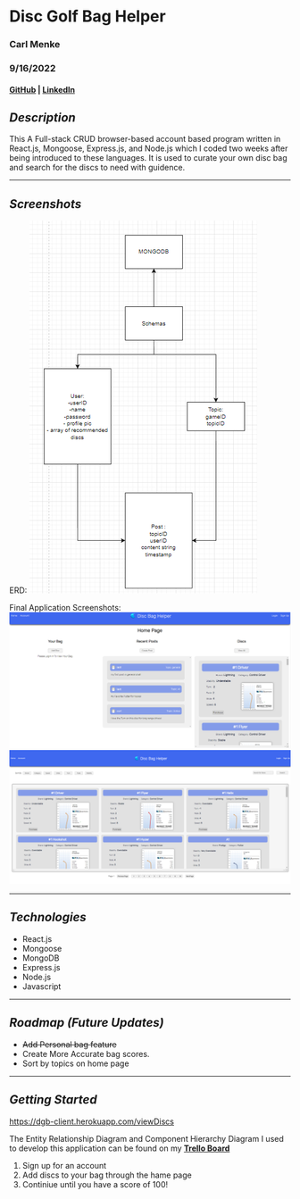 # **Disc Golf Bag Helper**

### Carl Menke

### 9/16/2022

#### [GitHub](https://github.com/carlmenke) | [LinkedIn](https://www.linkedin.com/in/carl-menke-333226139/)


## **_Description_**

This A Full-stack CRUD browser-based account based program written in React.js, Mongoose, Express.js, and Node.js which I coded two weeks after being introduced to these languages. It is used to curate your own disc bag and search for the discs to need with guidence.


---

## **_Screenshots_**

ERD:
![**mockup**](./Schemas.png)

Final Application Screenshots:
![**home_page**](./home.png)
![**trade_page**](./view.png)

---

## **_Technologies_**

- React.js
- Mongoose
- MongoDB
- Express.js
- Node.js
- Javascript

---

## **_Roadmap (Future Updates)_**

- ~~Add Personal bag feature~~
- Create More Accurate bag scores.
- Sort by topics on home page
---

## **_Getting Started_**

https://dgb-client.herokuapp.com/viewDiscs

The Entity Relationship Diagram and Component Hierarchy Diagram I used to develop this application can be found on my **[Trello Board](https://trello.com/b/ybdinFoQ/everything-games)**

1. Sign up for an account
2. Add discs to your bag through the hame page
3. Continiue until you have a score of 100!
